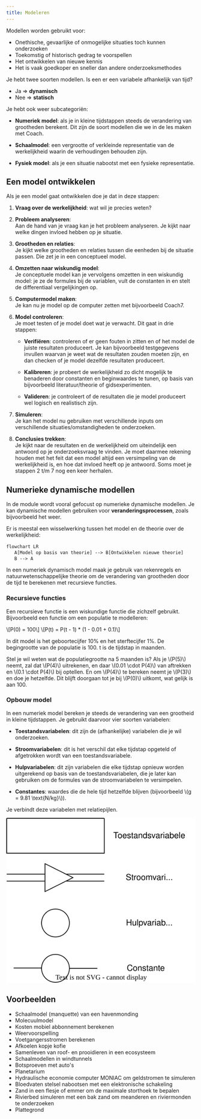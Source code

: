 ```yaml
---
title: Modeleren
---
```


Modellen worden gebruikt voor:

- Onethische, gevaarlijke of onmogelijke situaties toch kunnen onderzoeken
- Toekomstig of historisch gedrag te voorspellen
- Het ontwikkelen van nieuwe kennis
- Het is vaak goedkoper en sneller dan andere onderzoeksmethodes

Je hebt twee soorten modellen. Is een er een variabele afhankelijk van tijd?

- Ja ⇒ **dynamisch**
- Nee ⇒ **statisch**

Je hebt ook weer subcategoriën:

- **Numeriek model**: als je in kleine tijdstappen steeds de verandering van grootheden berekent. Dit zijn de soort modellen die we in de les maken met Coach.

- **Schaalmodel**: een vergrootte of verkleinde representatie van de werkelijkheid waarin de verhoudingen behouden zijn.

- **Fysiek model**: als je een situatie nabootst met een fysieke representatie.

## Een model ontwikkelen

Als je een model gaat ontwikkelen doe je dat in deze stappen:

1. **Vraag over de werkelijkheid**: wat wil je precies weten?

2. **Probleem analyseren**:  
   Aan de hand van je vraag kan je het probleem analyseren. Je kijkt naar welke dingen invloed hebben op je situatie.

3. **Grootheden en relaties**:  
   Je kijkt welke grootheden en relaties tussen die eenheden bij de situatie passen. Die zet je in een conceptueel model.

4. **Omzetten naar wiskundig model**:  
   Je conceptuele model kan je vervolgens omzetten in een wiskundig model: je ze de formules bij de variablen, vult de constanten in en stelt de differentiaal vergelijkingen op.

5. **Computermodel maken**:  
   Je kan nu je model op de computer zetten met bijvoorbeeld Coach7.

6. **Model controleren**:  
   Je moet testen of je model doet wat je verwacht. Dit gaat in drie stappen:

   - **Verifiëren**: controleren of er geen fouten in zitten en of het model de juiste resultaten produceert. Je kan bijvoorbeeld testgegevens invullen waarvan je weet wat de resultaten zouden moeten zijn, en dan checken of je model dezelfde resultaten produceert.

   - **Kalibreren**: je probeert de werkelijkheid zo dicht mogelijk te benaderen door constanten en beginwaardes te tunen, op basis van bijvoorbeeld literatuur/theorie of gidsexperimenten.

   - **Valideren**: je controleert of de resultaten die je model produceert wel logisch en realistisch zijn.

7. **Simuleren**:  
   Je kan het model nu gebruiken met verschillende inputs om verschillende situaties/omstandigheden te onderzoeken.

8. **Conclusies trekken**:  
   Je kijkt naar de resultaten en de werkelijkheid om uiteindelijk een antwoord op je onderzoeksvraag te vinden. Je moet daarmee rekening houden met het feit dat een model altijd een versimpeling van de werkelijkheid is, en hoe dat invloed heeft op je antwoord. Soms moet je stappen 2 t/m 7 nog een keer herhalen.

## Numerieke dynamische modellen

In de module wordt vooral gefocust op numerieke dynamische modellen. Je kan dynamische modellen gebruiken voor **veranderingsprocessen**, zoals bijvoorbeeld het weer.

Er is meestal een wisselwerking tussen het model en de theorie over de werkelijkheid:

```mermaid
flowchart LR
   A[Model op basis van theorie] --> B[Ontwikkelen nieuwe theorie]
   B --> A
```

In een numeriek dynamisch model maak je gebruik van rekenregels en natuurwetenschappelijke theorie om de verandering van grootheden door de tijd te berekenen met recursieve functies.

### Recursieve functies

Een recursieve functie is een wiskundige functie die zichzelf gebruikt. Bijvoorbeeld een functie om een populatie te modelleren:

\\[P(0) = 100\\]
\\[P(t) = P(t - 1) * (1 - 0.01 + 0.1)\\]

In dit model is het geboortecijfer 10% en het sterftecijfer 1%. De begingrootte van de populatie is 100. t is de tijdstap in maanden.

Stel je wil weten wat de populatiegrootte na 5 maanden is? Als je \\(P(5)\\) neemt, zal dat \\(P(4)\\) uitrekenen, en daar \\(0.01 \cdot P(4)\\) van aftrekken en \\(0.1 \cdot P(4)\\) bij optellen. En om \\(P(4)\\) te bereken neemt je \\(P(3)\\) en doe je hetzelfde. Dit blijft doorgaan tot je bij \\(P(0)\\) uitkomt, wat gelijk is aan 100.

### Opbouw model

In een numeriek model bereken je steeds de verandering van een grootheid in kleine tijdstappen. Je gebruikt daarvoor vier soorten variabelen:

- **Toestandsvariabelen**: dit zijn de (afhankelijke) variabelen die je wil onderzoeken.

- **Stroomvariabelen**: dit is het verschil dat elke tijdstap opgeteld of afgetrokken wordt van een toestandsvariabele.

- **Hulpvariabelen**: dit zijn variabelen die elke tijdstap opnieuw worden uitgerekend op basis van de toestandsvariabelen, die je later kan gebruiken om de formules van de stroomvariabelen te versimpelen.

- **Constantes**: waardes die de hele tijd hetzelfde blijven (bijvoorbeeld \\(g = 9.81 \text{N/kg}\\)).

Je verbindt deze variabelen met relatiepijlen.

![Symbolen voor het samenstellen van een conceptueel model](model-symbolen.svg)

## Voorbeelden

- Schaalmodel (manquette) van een havenmonding
- Molecuulmodel
- Kosten mobiel abbonnement berekenen
- Weervoorspelling
- Voetgangersstromen berekenen
- Afkoelen kopje kofie
- Samenleven van roof- en prooidieren in een ecosysteem
- Schaalmodellen in windtunnels
- Botsproeven met auto's
- Planetarium
- Hydraulische economie computer MONIAC om geldstromen te simuleren
- Bloedvaten stelsel nabootsen met een elektronische schakeling
- Zand in een flesje of emmer om de maximale storthoek te bepalen
- Rivierbed simuleren met een bak zand om meanderen en riviermonden te onderzoeken
- Plattegrond
